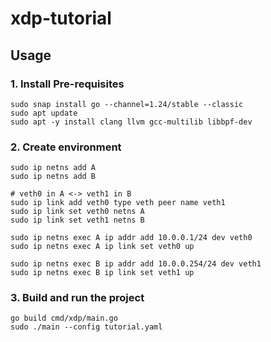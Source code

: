 # xdp-tutorial

## Usage

### 1. Install Pre-requisites

```shell
sudo snap install go --channel=1.24/stable --classic
sudo apt update
sudo apt -y install clang llvm gcc-multilib libbpf-dev
```

### 2. Create environment

```shell
sudo ip netns add A
sudo ip netns add B

# veth0 in A <-> veth1 in B
sudo ip link add veth0 type veth peer name veth1
sudo ip link set veth0 netns A
sudo ip link set veth1 netns B

sudo ip netns exec A ip addr add 10.0.0.1/24 dev veth0
sudo ip netns exec A ip link set veth0 up

sudo ip netns exec B ip addr add 10.0.0.254/24 dev veth1
sudo ip netns exec B ip link set veth1 up
```

### 3. Build and run the project


```shell
go build cmd/xdp/main.go
sudo ./main --config tutorial.yaml
```